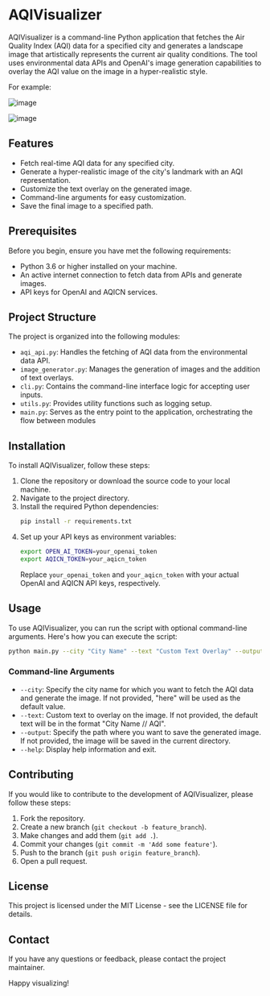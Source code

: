 # AQIVisualizer

AQIVisualizer is a command-line Python application that fetches the Air Quality Index (AQI) data for a specified city and generates a landscape image that artistically represents the current air quality conditions. The tool uses environmental data APIs and OpenAI's image generation capabilities to overlay the AQI value on the image in a hyper-realistic style.

For example: 

![image](https://github.com/jatinkrmalik/aqi-visualizer/assets/7387945/44331e70-0d0e-4ca3-a320-0e3f3c98a76a)

![image](https://github.com/jatinkrmalik/aqi-visualizer/assets/7387945/5a0db253-bbed-4185-b472-2a7f4a894101)


## Features

- Fetch real-time AQI data for any specified city.
- Generate a hyper-realistic image of the city's landmark with an AQI representation.
- Customize the text overlay on the generated image.
- Command-line arguments for easy customization.
- Save the final image to a specified path.

## Prerequisites

Before you begin, ensure you have met the following requirements:

- Python 3.6 or higher installed on your machine.
- An active internet connection to fetch data from APIs and generate images.
- API keys for OpenAI and AQICN services.

## Project Structure

The project is organized into the following modules:

- `aqi_api.py`: Handles the fetching of AQI data from the environmental data API.
- `image_generator.py`: Manages the generation of images and the addition of text overlays.
- `cli.py`: Contains the command-line interface logic for accepting user inputs.
- `utils.py`: Provides utility functions such as logging setup.
- `main.py`: Serves as the entry point to the application, orchestrating the flow between modules

## Installation

To install AQIVisualizer, follow these steps:

1. Clone the repository or download the source code to your local machine.
2. Navigate to the project directory.
3. Install the required Python dependencies:
   ```sh
   pip install -r requirements.txt
   ```
4. Set up your API keys as environment variables:
   ```sh
   export OPEN_AI_TOKEN=your_openai_token
   export AQICN_TOKEN=your_aqicn_token
   ```
   Replace `your_openai_token` and `your_aqicn_token` with your actual OpenAI and AQICN API keys, respectively.

## Usage

To use AQIVisualizer, you can run the script with optional command-line arguments. Here's how you can execute the script:

```sh
python main.py --city "City Name" --text "Custom Text Overlay" --output "path/to/save/image"
```

### Command-line Arguments

- `--city`: Specify the city name for which you want to fetch the AQI data and generate the image. If not provided, "here" will be used as the default value.
- `--text`: Custom text to overlay on the image. If not provided, the default text will be in the format "City Name // AQI".
- `--output`: Specify the path where you want to save the generated image. If not provided, the image will be saved in the current directory.
- `--help`: Display help information and exit.


## Contributing

If you would like to contribute to the development of AQIVisualizer, please follow these steps:

1. Fork the repository.
2. Create a new branch (`git checkout -b feature_branch`).
3. Make changes and add them (`git add .`).
4. Commit your changes (`git commit -m 'Add some feature'`).
5. Push to the branch (`git push origin feature_branch`).
6. Open a pull request.

## License

This project is licensed under the MIT License - see the LICENSE file for details.

## Contact

If you have any questions or feedback, please contact the project maintainer.

Happy visualizing!

